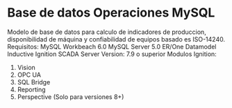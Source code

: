 # Base de datos Operaciones MySQL
Modelo de base de datos para calculo de indicadores de produccion, disponibilidad de máquina y confiabilidad de equipos basado es ISO-14240.
Requisitos:
MySQL Workbeach 6.0
MySQL Server 5.0
ER/One Datamodel
Inductive Ignition SCADA Server Version: 7.9 o superior
Modulos Ignition:
1. Vision
2. OPC UA
3. SQL Bridge
4. Reporting
5. Perspective (Solo para versiones 8+)
